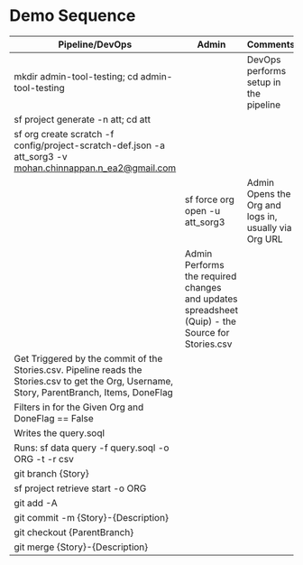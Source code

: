 # Demo Sequence

|Pipeline/DevOps|Admin|Comments|
|---|---|---|
|mkdir admin-tool-testing; cd admin-tool-testing||DevOps performs setup in the pipeline|
|sf project generate -n att; cd att||
|sf org create scratch -f config/project-scratch-def.json -a att_sorg3 -v mohan.chinnappan.n_ea2@gmail.com||
||sf force org open -u att_sorg3|Admin Opens the Org and logs in, usually via Org URL|
||Admin Performs the required changes and updates spreadsheet (Quip) - the Source for Stories.csv||
|Get Triggered by the commit of the Stories.csv. Pipeline reads the Stories.csv to get the Org, Username, Story, ParentBranch, Items, DoneFlag|||
|Filters in for the Given Org and DoneFlag == False|||
|Writes the query.soql|||
|Runs: sf data query -f query.soql -o ORG -t -r csv|||
|git branch {Story}|||
|sf project retrieve start -o ORG|||
|git add -A|||
|git commit -m {Story}-{Description}|||
|git checkout {ParentBranch}|||
|git merge {Story}-{Description}||| 




